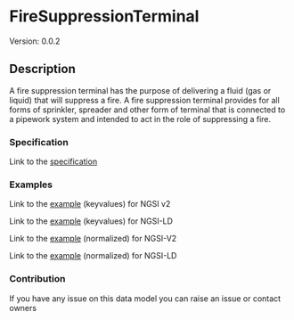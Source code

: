 # FireSuppressionTerminal
Version: 0.0.2

## Description 

A fire suppression terminal has the purpose of delivering a fluid (gas or liquid) that will suppress a fire.  A fire suppression terminal provides for all forms of sprinkler, spreader and other form of terminal that is connected to a pipework system and intended to act in the role of suppressing a fire.
### Specification

Link to the [specification](https://github.com/smart-data-models/incubated/tree/master/SAREF/s4bldg/FireSuppressionTerminal/doc/spec.md)

### Examples

Link to the [example](https://github.com/smart-data-models/incubated/tree/master/SAREF/s4bldg/FireSuppressionTerminal/examples/example.json) (keyvalues) for NGSI v2

Link to the [example](https://github.com/smart-data-models/incubated/tree/master/SAREF/s4bldg/FireSuppressionTerminal/examples/example.jsonld) (keyvalues) for NGSI-LD

Link to the [example](https://github.com/smart-data-models/incubated/tree/master/SAREF/s4bldg/FireSuppressionTerminal/examples/example-normalized.json) (normalized) for NGSI-V2

Link to the [example](https://github.com/smart-data-models/incubated/tree/master/SAREF/s4bldg/FireSuppressionTerminal/examples/example-normalized.jsonld) (normalized) for NGSI-LD
### Contribution

 If you have any issue on this data model you can raise an issue or contact owners
